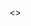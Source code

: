 <> <!doctype html>
<html>
<head>
  <meta charset= 'utf-8'>
  <title>coursera is cool! >/title>
</head>
<body>
<p>coursera is cool. I am learning fast <span>So</p> much!</span>
<body>
<html>
